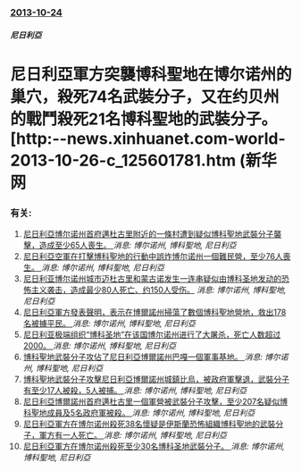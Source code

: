 ### [2013-10-24](/news/2013/10/24/index.md)

##### 尼日利亞
#  尼日利亞軍方突襲博科聖地在博尔诺州的巢穴，殺死74名武裝分子，又在约贝州的戰鬥殺死21名博科聖地的武裝分子。 [http:--news.xinhuanet.com-world-2013-10-26-c_125601781.htm (新华网




### 有关:

1. [尼日利亞博尔诺州首府邁杜古里附近的一條村遭到疑似博科聖地武裝分子襲擊，造成至少65人喪生。 ](/zh/news/2019/07/27/尼日利亞博尔诺州首府邁杜古里附近的一條村遭到疑似博科聖地武裝分子襲擊-造成至少65人喪生.md) _消息: 博尔诺州, 博科聖地, 尼日利亞_
2. [尼日利亞空軍在打擊博科聖地的行動中誤炸博尔诺州一個難民營，至少76人喪生。 ](/zh/news/2017/01/17/尼日利亞空軍在打擊博科聖地的行動中誤炸博尔诺州一個難民營-至少76人喪生.md) _消息: 博尔诺州, 博科聖地, 尼日利亞_
3. [尼日利亚博尔诺州城市迈杜古里和蒙古诺发生一连串疑似由博科圣地发动的恐怖主义袭击，造成最少80人死亡、约150人受伤。](/zh/news/2015/09/20/尼日利亚博尔诺州城市迈杜古里和蒙古诺发生一连串疑似由博科圣地发动的恐怖主义袭击-造成最少80人死亡-约150人受伤.md) _消息: 博尔诺州, 博科聖地, 尼日利亞_
4. [尼日利亞軍方發表聲明，表示在博爾諾州掃蕩了數個博科聖地營地，救出178名被擄平民。 ](/zh/news/2015/08/2/尼日利亞軍方發表聲明-表示在博爾諾州掃蕩了數個博科聖地營地-救出178名被擄平民.md) _消息: 博尔诺州, 博科聖地, 尼日利亞_
5. [ 尼日利亚极端组织“博科圣地”在该国博尔诺州进行了大屠杀，死亡人数超过2000。 ](/zh/news/2015/01/9/尼日利亚极端组织-博科圣地-在该国博尔诺州进行了大屠杀-死亡人数超过2000.md) _消息: 博尔诺州, 博科聖地, 尼日利亞_
6. [ 博科聖地武裝分子攻佔了尼日利亞博爾諾州巴嘎一個軍事基地。 ](/zh/news/2015/01/3/博科聖地武裝分子攻佔了尼日利亞博爾諾州巴嘎一個軍事基地.md) _消息: 博尔诺州, 博科聖地, 尼日利亞_
7. [ 博科聖地武裝分子攻擊尼日利亞博爾諾州城鎮比烏，被政府軍擊退，武裝分子有至少17人被殺，5人被捕。 ](/zh/news/2015/01/14/博科聖地武裝分子攻擊尼日利亞博爾諾州城鎮比烏-被政府軍擊退-武裝分子有至少17人被殺-5人被捕.md) _消息: 博尔诺州, 博科聖地, 尼日利亞_
8. [ 尼日利亞博爾諾州首府邁杜古里一個軍營被武裝分子攻擊，至少207名疑似博科聖地成員及5名政府軍被殺。 ](/zh/news/2014/03/14/尼日利亞博爾諾州首府邁杜古里一個軍營被武裝分子攻擊-至少207名疑似博科聖地成員及5名政府軍被殺.md) _消息: 博尔诺州, 博科聖地, 尼日利亞_
9. [尼日利亞軍方在博尔诺州殺死38名懷疑是伊斯蘭恐怖組織博科聖地的武裝分子，軍方有一人死亡。 ](/zh/news/2014/01/9/尼日利亞軍方在博尔诺州殺死38名懷疑是伊斯蘭恐怖組織博科聖地的武裝分子-軍方有一人死亡.md) _消息: 博尔诺州, 博科聖地, 尼日利亞_
10. [ 尼日利亞軍方在博尔诺州殺死至少30名博科圣地武裝分子。 ](/zh/news/2013/10/6/尼日利亞軍方在博尔诺州殺死至少30名博科圣地武裝分子.md) _消息: 博尔诺州, 博科聖地, 尼日利亞_
